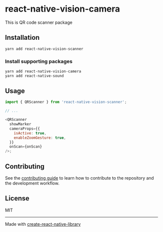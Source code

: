 # react-native-vision-camera

This is QR code scanner package

## Installation

```sh
yarn add react-native-vision-scanner
```

### Install supporting packages

```sh
yarn add react-native-vision-camera
yarn add react-native-sound
```

## Usage

```js
import { QRScanner } from 'react-native-vision-scanner';

// ...

<QRScanner
  showMarker
  cameraProps={{
    isActive: true,
    enableZoomGesture: true,
  }}
  onScan={onScan}
/>;
```

## Contributing

See the [contributing guide](CONTRIBUTING.md) to learn how to contribute to the repository and the development workflow.

## License

MIT

---

Made with [create-react-native-library](https://github.com/callstack/react-native-builder-bob)
